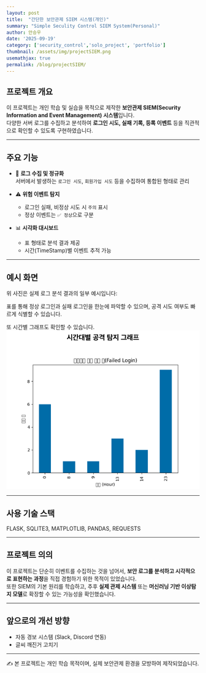 ```yaml
---
layout: post
title:  "간단한 보안관제 SIEM 시스템(개인)"
summary: "Simple Seculity Control SIEM System(Personal)"
author: 안승우
date: '2025-09-19'
category: ['security_control','solo_project', 'portfolio']
thumbnail: /assets/img/projectSIEM.png
usemathjax: true
permalink: /blog/projectSIEM/
---
```


## 프로젝트 개요

이 프로젝트는 개인 학습 및 실습을 목적으로 제작한 **보안관제 SIEM(Security Information and Event Management) 시스템**입니다.  
다양한 서버 로그를 수집하고 분석하여 **로그인 시도, 실패 기록, 등록 이벤트** 등을 직관적으로 확인할 수 있도록 구현하였습니다.  

---

## 주요 기능

- 🔎 **로그 수집 및 정규화**  
  서버에서 발생하는 `로그인 시도`, `회원가입 시도` 등을 수집하여 통합된 형태로 관리  

- ⚠️ **위험 이벤트 탐지**  
  - 로그인 실패, 비정상 시도 시 `주의` 표시  
  - 정상 이벤트는 `✅ 정상`으로 구분  

- 📊 **시각화 대시보드**  
  - 표 형태로 분석 결과 제공  
  - 시간(TimeStamp)별 이벤트 추적 가능  

---

## 예시 화면

위 사진은 실제 로그 분석 결과의 일부 예시입니다:


표를 통해 정상 로그인과 실패 로그인을 한눈에 파악할 수 있으며, 공격 시도 여부도 빠르게 식별할 수 있습니다.  

또 시간별 그래프도 확인할 수 있습니다.
![시간 별 그래프](/assets/img/projectSIEM_2.png)

---

## 사용 기술 스택
   
FLASK, SQLITE3, MATPLOTLIB, PANDAS, REQUESTS   

---

## 프로젝트 의의

이 프로젝트는 단순히 이벤트를 수집하는 것을 넘어서, **보안 로그를 분석하고 시각적으로 표현하는 과정**을 직접 경험하기 위한 목적이 있었습니다.  
또한 SIEM의 기본 원리를 학습하고, 추후 **실제 관제 시스템** 또는 **머신러닝 기반 이상탐지 모델**로 확장할 수 있는 가능성을 확인했습니다.  

---

## 앞으로의 개선 방향
  
- 자동 경보 시스템 (Slack, Discord 연동)  
- 글씨 깨진거 고치기

---

✍️ 본 프로젝트는 개인 학습 목적이며, 실제 보안관제 환경을 모방하여 제작되었습니다.  